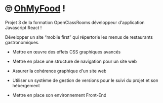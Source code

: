 # 🙄 [OhMyFood](https://matteobruccoleri.github.io/ohmyfood/) !

Projet 3 de la formation OpenClassRooms développeur d'application Javascript React !

Développer un site “mobile first” qui répertorie les menus de restaurants gastronomiques.

* Mettre en œuvre des effets CSS graphiques avancés
  
* Mettre en place une structure de navigation pour un site web
  
* Assurer la cohérence graphique d'un site web
  
* Utiliser un système de gestion de versions pour le suivi du projet et son hébergement
 
* Mettre en place son environnement Front-End
